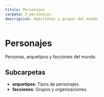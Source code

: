 ```yaml
---
titulo: Personajes
carpeta: 3_personajes
descripcion: Habitantes y grupos del mundo.
---
```


# Personajes

Personas, arquetipos y facciones del mundo.

## Subcarpetas
- **arquetipos**: Tipos de personajes.
- **facciones**: Grupos y organizaciones. 